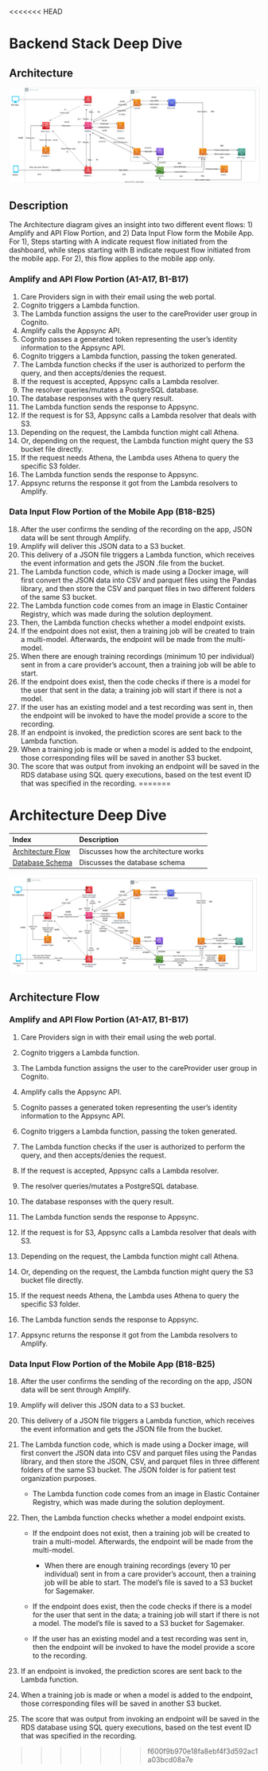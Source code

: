 <<<<<<< HEAD
# Backend Stack Deep Dive

## Architecture

![alt text](./images/architecture_diagram.svg)

## Description

The Architecture diagram gives an insight into two different event flows: 1) Amplify and API Flow Portion, and 2) Data Input Flow form the Mobile App. For 1), Steps starting with A indicate request flow initiated from the dashboard, while steps starting with B indicate request flow initiated from the mobile app. For 2), this flow applies to the mobile app only.

### Amplify and API Flow Portion (A1-A17, B1-B17)
1. Care Providers sign in with their email using the web portal.
2. Cognito triggers a Lambda function.
3. The Lambda function assigns the user to the careProvider user group in Cognito.
4. Amplify calls the Appsync API.
5. Cognito passes a generated token representing the user’s identity information to the Appsync API.
6. Cognito triggers a Lambda function, passing the token generated.
7. The Lambda function checks if the user is authorized to perform the query, and then accepts/denies the request.
8. If the request is accepted, Appsync calls a Lambda resolver.
9. The resolver queries/mutates a PostgreSQL database.
10. The database responses with the query result.
11. The Lambda function sends the response to Appsync.
12. If the request is for S3, Appsync calls a Lambda resolver that deals with S3. 
13. Depending on the request, the Lambda function might call Athena.
14. Or, depending on the request, the Lambda function might query the S3 bucket file directly.
15. If the request needs Athena, the Lambda uses Athena to query the specific S3 folder.
16. The Lambda function sends the response to Appsync.
17. Appsync returns the response it got from the Lambda resolvers to Amplify.

### Data Input Flow Portion of the Mobile App (B18-B25)
18. After the user confirms the sending of the recording on the app, JSON data will be sent through Amplify.
19. Amplify will deliver this JSON data to a S3 bucket.
20. This delivery of a JSON file triggers a Lambda function, which receives the event information and gets the JSON .file from the bucket.
21. The Lambda function code, which is made using a Docker image, will first convert the JSON data into CSV and parquet files using the Pandas library, and then store the CSV and parquet files in two different folders of the same S3 bucket. 
22. The Lambda function code comes from an image in Elastic Container Registry, which was made during the solution deployment.
23. Then, the Lambda function checks whether a model endpoint exists. 
24. If the endpoint does not exist, then a training job will be created to train a multi-model. Afterwards, the endpoint will be made from the multi-model. 
25. When there are enough training recordings (minimum 10 per individual) sent in from a care provider’s account, then a training job will be able to start.
26. If the endpoint does exist, then the code checks if there is a model for the user that sent in the data; a training job will start if there is not a model. 
27. If the user has an existing model and a test recording was sent in, then the endpoint will be invoked to have the model provide a score to the recording.
28. If an endpoint is invoked, the prediction scores are sent back to the Lambda function.
29. When a training job is made or when a model is added to the endpoint, those corresponding files will be saved in another S3 bucket.
30. The score that was output from invoking an endpoint will be saved in the RDS database using SQL query executions, based on the test event ID that was specified in the recording.
=======
# Architecture Deep Dive

| Index                                   | Description                          |
| :-------------------------------------- | :----------------------------------- |
| [Architecture Flow](#architecture-flow) | Discusses how the architecture works |
| [Database Schema]()                     | Discusses the database schema        |

![alt text](/docs/images/architecture_diagram.png)

## Architecture Flow

### **Amplify and API Flow Portion (A1-A17, B1-B17)**

1. Care Providers sign in with their email using the web portal.

2. Cognito triggers a Lambda function.

3. The Lambda function assigns the user to the careProvider user group in Cognito.

4. Amplify calls the Appsync API.

5. Cognito passes a generated token representing the user’s identity information to the Appsync API.

6. Cognito triggers a Lambda function, passing the token generated.

7. The Lambda function checks if the user is authorized to perform the query, and then accepts/denies the request.

8. If the request is accepted, Appsync calls a Lambda resolver.

9. The resolver queries/mutates a PostgreSQL database.

10. The database responses with the query result.

11. The Lambda function sends the response to Appsync.

12. If the request is for S3, Appsync calls a Lambda resolver that deals with S3.

13. Depending on the request, the Lambda function might call Athena.

14. Or, depending on the request, the Lambda function might query the S3 bucket file directly.

15. If the request needs Athena, the Lambda uses Athena to query the specific S3 folder.

16. The Lambda function sends the response to Appsync.

17. Appsync returns the response it got from the Lambda resolvers to Amplify.

### **Data Input Flow Portion of the Mobile App (B18-B25)**

18. After the user confirms the sending of the recording on the app, JSON data will be sent through Amplify.

19. Amplify will deliver this JSON data to a S3 bucket.

20. This delivery of a JSON file triggers a Lambda function, which receives the event information and gets the JSON file from the bucket.

21. The Lambda function code, which is made using a Docker image, will first convert the JSON data into CSV and parquet files using the Pandas library, and then store the JSON, CSV, and parquet files in three different folders of the same S3 bucket. The JSON folder is for patient test organization purposes.

    - The Lambda function code comes from an image in Elastic Container Registry, which was made during the solution deployment.

22. Then, the Lambda function checks whether a model endpoint exists.

    - If the endpoint does not exist, then a training job will be created to train a multi-model. Afterwards, the endpoint will be made from the multi-model.

      - When there are enough training recordings (every 10 per individual) sent in from a care provider’s account, then a training job will be able to start. The model’s file is saved to a S3 bucket for Sagemaker.

    - If the endpoint does exist, then the code checks if there is a model for the user that sent in the data; a training job will start if there is not a model. The model’s file is saved to a S3 bucket for Sagemaker.

    - If the user has an existing model and a test recording was sent in, then the endpoint will be invoked to have the model provide a score to the recording.

23. If an endpoint is invoked, the prediction scores are sent back to the Lambda function.

24. When a training job is made or when a model is added to the endpoint, those corresponding files will be saved in another S3 bucket.

25. The score that was output from invoking an endpoint will be saved in the RDS database using SQL query executions, based on the test event ID that was specified in the recording.
>>>>>>> f600f9b970e18fa8ebf4f3d592ac1a03bcd08a7e
